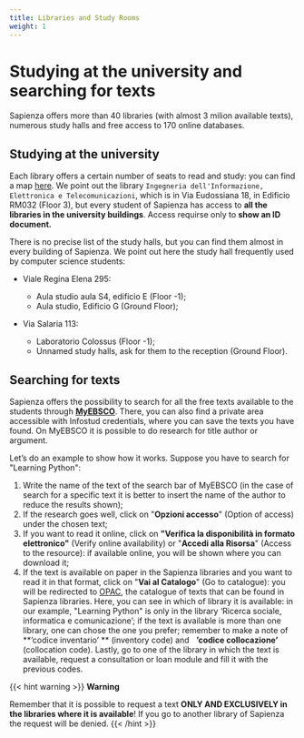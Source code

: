 ```yaml
---
title: Libraries and Study Rooms
weight: 1
---
```


# Studying at the university and searching for texts

Sapienza offers more than 40 libraries (with almost 3 milion available texts), numerous study halls and free access to 170 online databases.

## Studying at the university

Each library offers a certain number of seats to read and study: you can find a map [here](https://opac.uniroma1.it/SebinaOpacRMS/article/biblioteche-sapienza/biblioteche). We point out the library `Ingegneria dell'Informazione, Elettronica e Telecomunicazioni`, which is in Via Eudossiana 18, in Edificio RM032 (Floor 3), but every student of Sapienza has access to **all the libraries in the university buildings**. Access requirse only to **show an ID document.**

There is no precise list of the study halls, but you can find them almost in every building of Sapienza. We point out here the study hall frequently used by computer science students:
* Viale Regina Elena 295:
    * Aula studio aula S4, edificio E (Floor -1);
    * Aula studio, Edificio G (Ground Floor);

* Via Salaria 113:
    * Laboratorio Colossus (Floor -1);
    * Unnamed study halls, ask for them to the reception (Ground Floor).

## Searching for texts

Sapienza offers the possibility to search for all the free texts available to the students through [**MyEBSCO**](https://research.ebsco.com/c/2j64g6/search). There, you can also find a private area accessible with Infostud credentials, where you can save the texts you have found. On MyEBSCO it is possible to do research for title author or argument.

Let’s do an example to show how it works. Suppose you have to search for "Learning Python":
1. Write the name of the text of the search bar of MyEBSCO (in the case of search for a specific text it is better to insert the name of the author to reduce the results shown);
2. If the research goes well, click on "**Opzioni accesso**" (Option of access) under the chosen text;
3. If you want to read it online, click on **"Verifica la disponibilità in formato elettronico"** (Verify online availability) or "**Accedi alla Risorsa**" (Access to the resource): if available online, you will be shown where you can download it;
4. If the text is available on paper in the Sapienza libraries and you want to read it in that format, click on "**Vai al Catalogo**" (Go to catalogue): you will be redirected to [OPAC](https://opac.uniroma1.it/SebinaOpacRMS/.do), the catalogue of texts that can be found in Sapienza libraries. Here, you can see in which of library it is available: in our example, "Learning Python" is only in the library ‘Ricerca sociale, informatica e comunicazione’; if the text is available is more than one library, one can chose the one you prefer; remember to make a note of **’codice inventario’ ** (inventory code) and    **’codice collocazione’** (collocation code). Lastly, go to one of the library in which the text is available, request a consultation or loan module and fill it with the previous codes.

{{< hint warning >}}
<i class="fa-solid fa-triangle-exclamation" style="color: #FFD43B;"></i> **Warning**

Remember that it is possible to request a text **ONLY AND EXCLUSIVELY in the libraries where it is available**! If you go to another library of Sapienza the request will be denied.
{{< /hint >}}
